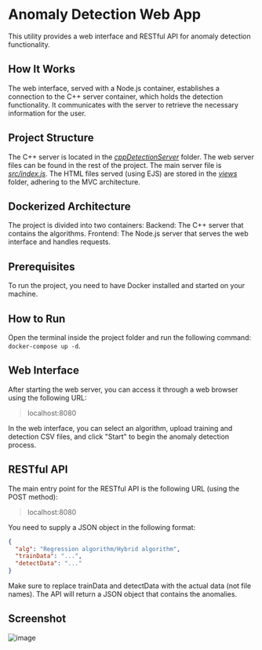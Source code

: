 # Anomaly Detection Web App
This utility provides a web interface and RESTful API for anomaly detection functionality.

## How It Works
The web interface, served with a Node.js container, establishes a connection to the C++ server container, which holds the detection functionality. It communicates with the server to retrieve the necessary information for the user.

## Project Structure
The C++ server is located in the *<u>cppDetectionServer</u>* folder.
The web server files can be found in the rest of the project.
The main server file is *<u>src/index.js</u>*.
The HTML files served (using EJS) are stored in the *<u>views</u>* folder, adhering to the MVC architecture.

## Dockerized Architecture
The project is divided into two containers:
Backend: The C++ server that contains the algorithms.
Frontend: The Node.js server that serves the web interface and handles requests.

## Prerequisites
To run the project, you need to have Docker installed and started on your machine.

## How to Run
Open the terminal inside the project folder and run the following command: `docker-compose up -d`.

## Web Interface
After starting the web server, you can access it through a web browser using the following URL:
> localhost:8080

In the web interface, you can select an algorithm, upload training and detection CSV files, and click "Start" to begin the anomaly detection process.

## RESTful API
The main entry point for the RESTful API is the following URL (using the POST method):
> localhost:8080

You need to supply a JSON object in the following format:
```json
{
  "alg": "Regression algorithm/Hybrid algorithm",
  "trainData": "...",
  "detectData": "..."
}
```
Make sure to replace trainData and detectData with the actual data (not file names). The API will return a JSON object that contains the anomalies.
## Screenshot
![image](https://user-images.githubusercontent.com/56509308/120115595-0a29e780-c18d-11eb-8b0c-d37a9f46c394.png)
